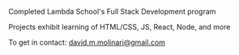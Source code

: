 Completed Lambda School's Full Stack Development program

Projects exhibit learning of HTML/CSS, JS, React, Node, and more

To get in contact: david.m.molinari@gmail.com 
